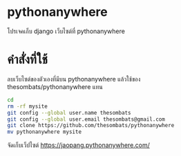 # pythonanywhere
โปรเจคเก็บ django เว็บไซต์ที่ pythonanywhere


# คำสั่งที่ใช้

ลบเว็บไซต์ของตัวเองที่มีบน pythonanywhere แล้วใช้ของ thesombats/pythonanywhere แทน

```sh
cd
rm -rf mysite
git config --global user.name thesombats
git config --global user.email thesombats@gmail.com
git clone https://github.com/thesombats/pythonanywhere
mv pythonanywhere mysite
```
จัดเก็บเว็ปไซต์  https://jaopang.pythonanywhere.com/
